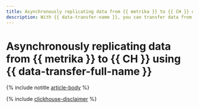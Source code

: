 ```yaml
---
title: Asynchronously replicating data from {{ metrika }} to {{ CH }} using {{ data-transfer-full-name }}
description: With {{ data-transfer-name }}, you can transfer data from a {{ metrika }} tag to a {{ CH }} cluster.
---
```


# Asynchronously replicating data from {{ metrika }} to {{ CH }} using {{ data-transfer-full-name }}

{% include notitle [article-body](../../_tutorials/dataplatform/metrika-to-clickhouse.md) %}

{% include [clickhouse-disclaimer](../../_includes/clickhouse-disclaimer.md) %}
